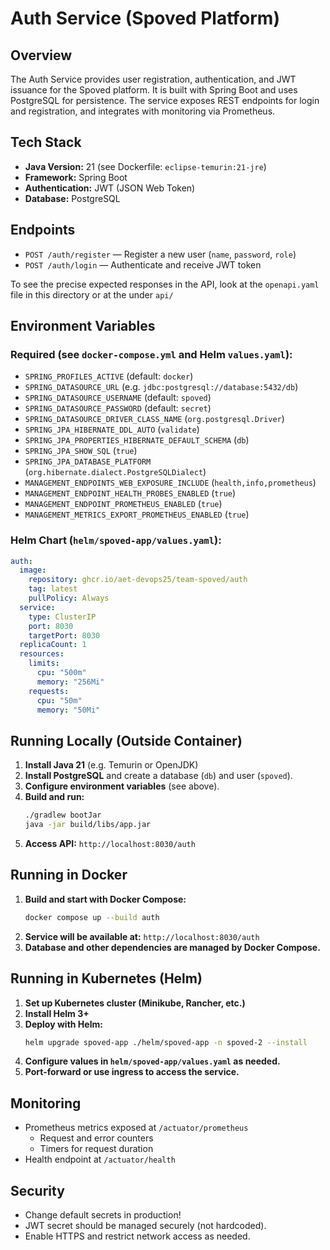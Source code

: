 # Auth Service (Spoved Platform)

## Overview

The Auth Service provides user registration, authentication, and JWT issuance for the Spoved platform. It is built with Spring Boot and uses PostgreSQL for persistence. The service exposes REST endpoints for login and registration, and integrates with monitoring via Prometheus.

## Tech Stack

- **Java Version:** 21 (see Dockerfile: `eclipse-temurin:21-jre`)
- **Framework:** Spring Boot
- **Authentication:** JWT (JSON Web Token)
- **Database:** PostgreSQL

## Endpoints

- `POST /auth/register` — Register a new user (`name`, `password`, `role`)
- `POST /auth/login` — Authenticate and receive JWT token

To see the precise expected responses in the API, look at the `openapi.yaml` file in this directory or at the under `api/`

## Environment Variables

### Required (see `docker-compose.yml` and Helm `values.yaml`):

- `SPRING_PROFILES_ACTIVE` (default: `docker`)
- `SPRING_DATASOURCE_URL` (e.g. `jdbc:postgresql://database:5432/db`)
- `SPRING_DATASOURCE_USERNAME` (default: `spoved`)
- `SPRING_DATASOURCE_PASSWORD` (default: `secret`)
- `SPRING_DATASOURCE_DRIVER_CLASS_NAME` (`org.postgresql.Driver`)
- `SPRING_JPA_HIBERNATE_DDL_AUTO` (`validate`)
- `SPRING_JPA_PROPERTIES_HIBERNATE_DEFAULT_SCHEMA` (`db`)
- `SPRING_JPA_SHOW_SQL` (`true`)
- `SPRING_JPA_DATABASE_PLATFORM` (`org.hibernate.dialect.PostgreSQLDialect`)
- `MANAGEMENT_ENDPOINTS_WEB_EXPOSURE_INCLUDE` (`health,info,prometheus`)
- `MANAGEMENT_ENDPOINT_HEALTH_PROBES_ENABLED` (`true`)
- `MANAGEMENT_ENDPOINT_PROMETHEUS_ENABLED` (`true`)
- `MANAGEMENT_METRICS_EXPORT_PROMETHEUS_ENABLED` (`true`)

### Helm Chart (`helm/spoved-app/values.yaml`):

```yaml
auth:
  image:
    repository: ghcr.io/aet-devops25/team-spoved/auth
    tag: latest
    pullPolicy: Always
  service:
    type: ClusterIP
    port: 8030
    targetPort: 8030
  replicaCount: 1
  resources:
    limits:
      cpu: "500m"
      memory: "256Mi"
    requests:
      cpu: "50m"
      memory: "50Mi"
```

## Running Locally (Outside Container)

1. **Install Java 21** (e.g. Temurin or OpenJDK)
2. **Install PostgreSQL** and create a database (`db`) and user (`spoved`).
3. **Configure environment variables** (see above).
4. **Build and run:**
   ```bash
   ./gradlew bootJar
   java -jar build/libs/app.jar
   ```
5. **Access API:** `http://localhost:8030/auth`

## Running in Docker

1. **Build and start with Docker Compose:**
   ```bash
   docker compose up --build auth
   ```
2. **Service will be available at:** `http://localhost:8030/auth`
3. **Database and other dependencies are managed by Docker Compose.**

## Running in Kubernetes (Helm)

1. **Set up Kubernetes cluster (Minikube, Rancher, etc.)**
2. **Install Helm 3+**
3. **Deploy with Helm:**
   ```bash
   helm upgrade spoved-app ./helm/spoved-app -n spoved-2 --install
   ```
4. **Configure values in `helm/spoved-app/values.yaml` as needed.**
5. **Port-forward or use ingress to access the service.**

## Monitoring

- Prometheus metrics exposed at `/actuator/prometheus`
    - Request and error counters
    - Timers for request duration
- Health endpoint at `/actuator/health`

## Security

- Change default secrets in production!
- JWT secret should be managed securely (not hardcoded).
- Enable HTTPS and restrict network access as needed.